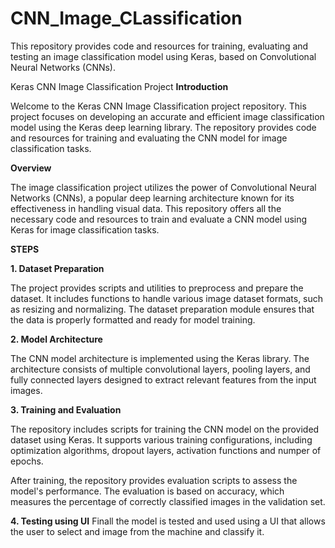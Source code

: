 # CNN_Image_CLassification
This repository provides code and resources for training, evaluating and testing an image classification model using Keras, based on Convolutional Neural Networks (CNNs).


Keras CNN Image Classification Project
**Introduction**

Welcome to the Keras CNN Image Classification project repository. This project focuses on developing an accurate and efficient image classification model using the Keras deep learning library. The repository provides code and resources for training and evaluating the CNN model for image classification tasks.

**Overview**

The image classification project utilizes the power of Convolutional Neural Networks (CNNs), a popular deep learning architecture known for its effectiveness in handling visual data. This repository offers all the necessary code and resources to train and evaluate a CNN model using Keras for image classification tasks.

**STEPS**

**1. Dataset Preparation**

The project provides scripts and utilities to preprocess and prepare the dataset. It includes functions to handle various image dataset formats, such as resizing and normalizing. The dataset preparation module ensures that the data is properly formatted and ready for model training.

**2. Model Architecture**

The CNN model architecture is implemented using the Keras library. The architecture consists of multiple convolutional layers, pooling layers, and fully connected layers designed to extract relevant features from the input images.

**3. Training and Evaluation**

The repository includes scripts for training the CNN model on the provided dataset using Keras. It supports various training configurations, including optimization algorithms, dropout layers, activation functions and numper of epochs.

After training, the repository provides evaluation scripts to assess the model's performance. The evaluation is based on accuracy, which measures the percentage of correctly classified images in the validation set.

**4. Testing using UI**
Finall the model is tested and used using a UI that allows the user to select and image from the machine and classify it.
